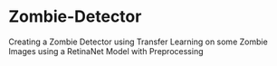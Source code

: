 # Zombie-Detector
Creating a Zombie Detector using Transfer Learning on some Zombie Images using a RetinaNet Model with Preprocessing 
